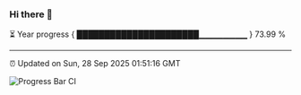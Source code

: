 ### Hi there 👋

⏳ Year progress { ██████████████████████▁▁▁▁▁▁▁▁ } 73.99 %

---

⏰ Updated on Sun, 28 Sep 2025 01:51:16 GMT

![Progress Bar CI](https://github.com/liununu/liununu/workflows/Progress%20Bar%20CI/badge.svg)
